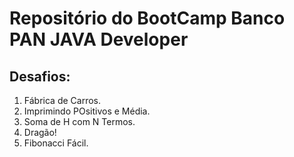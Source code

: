 # Repositório do BootCamp Banco PAN JAVA Developer

## Desafios:

1. Fábrica de Carros.
2. Imprimindo POsitivos e Média.
3. Soma de H com N Termos.
4. Dragão!
5. Fibonacci Fácil.
